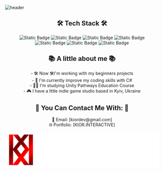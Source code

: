 ![header](https://capsule-render.vercel.app/api?type=waving&height=300&text=THROM-KA!%20WELCOME%20TO%20MY%20GIT!&fontColor=FFF&fontAlign=51&fontAlignY=48&animation=fadeIn&descAlign=70&fontSize=40&desc=KIORDEV%20-%20UNITY%20GAME%20DEVELOPER%20)

<h2 align="center">🛠️ Tech Stack 🛠️</h2>
<p align="center">
<img alt="Static Badge" src="https://img.shields.io/badge/unity-black?style=for-the-badge&logo=unity&logoColor=white&labelColor=black&color=black">
<img alt="Static Badge" src="https://img.shields.io/badge/csharp-black?style=for-the-badge&logo=sharp&logoColor=white&labelColor=purple&color=purple">

<img alt="Static Badge" src="https://img.shields.io/badge/blender-black?style=for-the-badge&logo=blender&logoColor=white&labelColor=orange&color=orange">
<img alt="Static Badge" src="https://img.shields.io/badge/aseprite-black?style=for-the-badge&logo=aseprite&logoColor=white&labelColor=grey&color=grey">

<img alt="Static Badge" src="https://img.shields.io/badge/photoshop-black?style=for-the-badge&logo=photoshop&logoColor=white&labelColor=blue&color=blue">
<img alt="Static Badge" src="https://img.shields.io/badge/premier-black?style=for-the-badge&logo=photoshop&logoColor=white&labelColor=purple&color=purple">

<img alt="Static Badge" src="https://img.shields.io/badge/notion-black?style=for-the-badge&logo=notion&logoColor=black&labelColor=white&color=white">

</p>

<h2 align="center">📚 A little about me 📚</h2>
<p align="center">
 - 🛠️ Now 🛠I'm working with my beginners projects
<br>
 - 🧠 I'm currently improve my coding skills with C#
<br>
 - 🧑‍🎓 I'm studying Unity Pathways Education Course
<br>
 - 🎮 I have a little indie game studio based in Kyiv, Ukraine
</p>

<h2 align="center"> 🚀 You Can Contact Me With: 🚀 </h2>
<p align="center">
📧 Email: [kiordev@gmail.com]
<br>
🌐 Portfolio: [KIOR.INTERACTIVE]
</p>

![KIOR INTERACTIVE](KI-logo.png)


